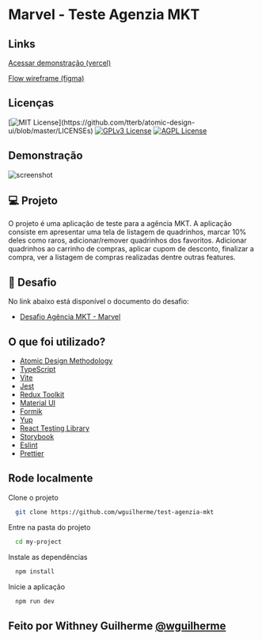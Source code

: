# Marvel - Teste Agenzia MKT

## Links
[Acessar demonstração (vercel)](https://marvel-agenzia.vercel.app)

[Flow wireframe (figma)](https://www.figma.com/file/ODXAk6kahVlnOvm54Q3JOk/Wireframe---Marvel-Agenzia?node-id=0%3A1)


## Licenças 
[![MIT License](https://img.shields.io/apm/l/atomic-design-ui.svg?)](https://github.com/tterb/atomic-design-ui/blob/master/LICENSEs)
[![GPLv3 License](https://img.shields.io/badge/License-GPL%20v3-yellow.svg)](https://opensource.org/licenses/)
[![AGPL License](https://img.shields.io/badge/license-AGPL-blue.svg)](http://www.gnu.org/licenses/agpl-3.0)

## Demonstração
![screenshot](/preview.gif)

## 💻 Projeto

O projeto é uma aplicação de teste para a agência MKT. A aplicação consiste em apresentar uma tela de listagem de quadrinhos, marcar 10% deles como raros, adicionar/remover quadrinhos dos favoritos. Adicionar quadrinhos ao carrinho de compras, aplicar cupom de desconto, finalizar a compra, ver a listagem de compras realizadas dentre outras features. 

## 🧠 Desafio

No link abaixo está disponível o documento do desafio:

- [Desafio Agência MKT - Marvel]('/desafio.pdf')

## O que foi utilizado?

- [Atomic Design Methodology](https://atomicdesign.bradfrost.com/chapter-2/)
- [TypeScript](https://www.typescriptlang.org/)
- [Vite](https://vitejs.dev/)
- [Jest](https://jestjs.io/)
- [Redux Toolkit](https://redux-toolkit.js.org/)
- [Material UI](https://mui.com/pt/)
- [Formik](https://formik.org/)
- [Yup](https://www.npmjs.com/package/yup)
- [React Testing Library](https://testing-library.com/docs/react-testing-library/intro)
- [Storybook](https://storybook.js.org/)
- [Eslint](https://eslint.org/)
- [Prettier](https://prettier.io/)

## Rode localmente

Clone o projeto

```bash
  git clone https://github.com/wguilherme/test-agenzia-mkt
```

Entre na pasta do projeto

```bash
  cd my-project
```

Instale as dependências

```bash
  npm install
```

Inicie a aplicação

```bash
  npm run dev
```

## Feito por Withney Guilherme [@wguilherme](https://www.github.com/wguilherme)